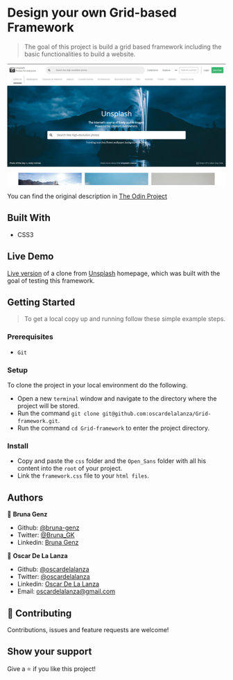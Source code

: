 # Design your own Grid-based Framework

> The goal of this project is build a grid based framework including the basic functionalities to build a website.

![screenshot](./screenshot.PNG)

You can find the original description in [The Odin Project](https://www.theodinproject.com/courses/html5-and-css3/lessons/design-your-own-grid-based-framework)

## Built With

- CSS3

## Live Demo

[Live version](https://rawcdn.githack.com/bruna-genz/unsplash-clone/81f9bb9b837b4dd78dc701ec332c15a17b626d6f/index.html) of a clone from [Unsplash](https://unsplash.com/) homepage, which was built with the goal of testing this framework.

## Getting Started

> To get a local copy up and running follow these simple example steps.

### Prerequisites

- `Git`

### Setup

To clone the project in your local environment do the following.

- Open a new `terminal` window and navigate to the directory where the project will be stored.
- Run the command `git clone git@github.com:oscardelalanza/Grid-framework.git`.
- Run the command `cd Grid-framework` to enter the project directory.

### Install

- Copy and paste the `css` folder  and the `Open_Sans` folder with all his content into the `root` of your project.
- Link the `framework.css` file to your `html files`.

## Authors

👤 **Bruna Genz**

- Github: [@bruna-genz](https://github.com/bruna-genz)
- Twitter: [@Bruna_GK](https://twitter.com/Bruna_GK)
- Linkedin: [Bruna Genz](https://www.linkedin.com/in/brunagenz/)

👤 **Oscar De La Lanza**

- Github: [@oscardelalanza](https://github.com/oscardelalanza)
- Twitter: [@oscardelalanza](https://twitter.com/oscardelalanza)
- Linkedin: [Oscar De La Lanza](https://linkedin.com/in/oscardelalanza)
- Email: oscardelalanza@gmail.com

## 🤝 Contributing

Contributions, issues and feature requests are welcome!

## Show your support

Give a ⭐️ if you like this project!
